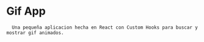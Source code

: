 # Gif App

```
  Una pequeña aplicacion hecha en React con Custom Hooks para buscar y mostrar gif animados.
```


